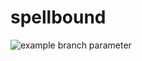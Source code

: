 # spellbound

![example branch parameter](https://github.com/hexlet-project1/spellbound/actions/workflows/jekyll-gh-pages.yml/badge.svg)
